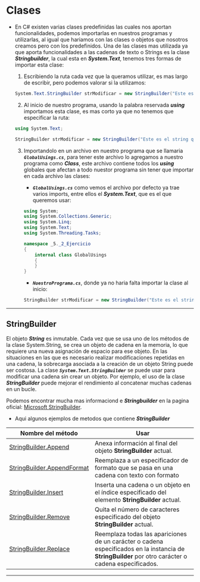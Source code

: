 # Clases

- En C# existen varias clases predefinidas las cuales nos aportan funcionalidades, podemos importarlas en nuestros programas y utilizarlas, al igual que hariamos con las clases o objetos que nosotros creamos pero con los predefinidos. Una de las clases mas utilizada ya que aporta funcionalidades a las cadenas de texto o Strings es la clase ***Stringbuilder***, la cual esta en ***System.Text***, tenemos tres formas de importar esta clase:

    1. Escribiendo la ruta cada vez que la queramos utilizar, es mas largo de escribir, pero podemos valorar si la utilizamos:
    ```c#
    System.Text.StringBuilder strModificar = new StringBuilder("Este es el string que queremos modificar");
    ```

    2. Al inicio de nuestro programa, usando la palabra reservada ***using*** importamos esta clase, es mas corto ya que no tenemos que especificar la ruta:
    ```c#
    using System.Text;

    StringBuilder strModificar = new StringBuilder("Este es el string que queremos modificar");
    ```

    3. Importandolo en un archivo en nuestro programa que se llamaria ***```GlobalUsings.cs```***, para tener este archivo lo agregamos a nuestro programa como ***Class***, este archivo contiene todos los ***using*** globales que afectan a todo nuestor programa sin tener que importar en cada archivo las clases:

        - ***```GlobalUsings.cs```*** como vemos el archivo por defecto ya trae varios imports, entre ellos el ***System.Text***, que es el que queremos usar:
        ```c#
        using System;
        using System.Collections.Generic;
        using System.Linq;
        using System.Text;
        using System.Threading.Tasks;

        namespace _5._2_Ejercicio
        {
            internal class GlobalUsings
            {
            }
        }
        ```

        - ***```NuestroPrograma.cs```***, donde ya no haria falta importar la clase al inicio:
         ```c#
        StringBuilder strModificar = new StringBuilder("Este es el string que queremos modificar");
        ```

---

## StringBuilder

El objeto ***String*** es inmutable. Cada vez que se usa uno de los métodos de la clase System.String, se crea un objeto de cadena en la memoria, lo que requiere una nueva asignación de espacio para ese objeto. En las situaciones en las que es necesario realizar modificaciones repetidas en una cadena, la sobrecarga asociada a la creación de un objeto String puede ser costosa. La clase ***```System.Text.StringBuilder```*** se puede usar para modificar una cadena sin crear un objeto. Por ejemplo, el uso de la clase ***StringBuilder*** puede mejorar el rendimiento al concatenar muchas cadenas en un bucle.

Podemos encontrar mucha mas informaciond e ***Stringbuilder*** en la pagina oficial: [Microsoft StringBuilder](https://docs.microsoft.com/es-es/dotnet/api/system.text.stringbuilder?view=net-6.0).

- Aqui algunos ejemplos de metodos que contiene ***StringBuilder***
<table aria-label="Modificar la cadena StringBuilder" class="table table-sm">
    <thead>
        <tr>
            <th>Nombre del método</th>
            <th>Usar</th>
        </tr>
    </thead>
    <tbody>
        <tr>
            <td><a href="/es-es/dotnet/api/system.text.stringbuilder.append" class="no-loc" data-linktype="absolute-path">StringBuilder.Append</a></td>
            <td>Anexa información al final del objeto <strong>StringBuilder</strong> actual.</td>
        </tr>
        <tr>
            <td><a href="/es-es/dotnet/api/system.text.stringbuilder.appendformat" class="no-loc" data-linktype="absolute-path">StringBuilder.AppendFormat</a></td>
            <td>Reemplaza a un especificador de formato que se pasa en una cadena con texto con formato</td>
        </tr>
        <tr>
            <td><a href="/es-es/dotnet/api/system.text.stringbuilder.insert" class="no-loc" data-linktype="absolute-path">StringBuilder.Insert</a></td>
            <td>Inserta una cadena o un objeto en el índice especificado del elemento <strong>StringBuilder</strong> actual.</td>
        </tr>
        <tr>
            <td><a href="/es-es/dotnet/api/system.text.stringbuilder.remove" class="no-loc" data-linktype="absolute-path">StringBuilder.Remove</a></td>
            <td>Quita el número de caracteres especificado del objeto <strong>StringBuilder</strong> actual.</td>
        </tr>
        <tr>
            <td><a href="/es-es/dotnet/api/system.text.stringbuilder.replace" class="no-loc" data-linktype="absolute-path">StringBuilder.Replace</a></td>
            <td>Reemplaza todas las apariciones de un carácter o cadena especificados en la instancia de <strong>StringBuilder</strong> por otro carácter o cadena especificados.</td>
        </tr>
    </tbody>
</table>

---